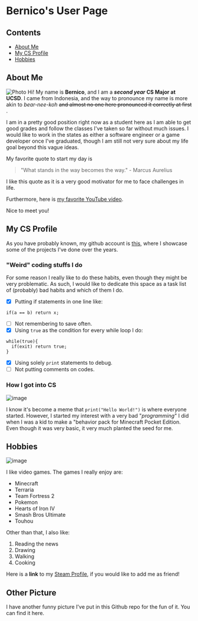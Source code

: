 # Bernico's User Page

## Contents
- [About Me]()
- [My CS Profile]()
- [Hobbies]()

## About Me
![Photo](https://github.com/BernicoJC/CSE-110/assets/108056736/7189bdd3-5886-437b-bb7b-7a3a83585847)
Hi! My name is **Bernico**, and I am a **_second year_ CS Major at UCSD**. I came from Indonesia, and the way to pronounce my name is more akin to _bear-nee-koh_ ~~and almost no one here pronounced it correctly at first~~ .

I am in a pretty good position right now as a student here as I am able to get good grades and follow the classes I've taken so far without much issues. I would like to work in the states as either a software engineer or a game developer once I've graduated, though I am still not very sure about my life goal beyond this vague ideas.

My favorite quote to start my day is
> "What stands in the way becomes the way." - Marcus Aurelius

I like this quote as it is a very good motivator for me to face challenges in life.

Furthermore, here is [my favorite YouTube video](https://www.youtube.com/watch?v=xm3YgoEiEDc).

Nice to meet you!

## My CS Profile

As you have probably known, my github account is [this](https://github.com/BernicoJC), where I showcase some of the projects I've done over the years.

### "Weird" coding stuffs I do
For some reason I really like to do these habits, even though they might be very problematic. As such, I would like to dedicate this space as a task list of (probably) bad habits and which of them I do.
- [X] Putting if statements in one line like:
```
if(a == b) return x;
```
- [ ] Not remembering to save often.
- [X] Using `true` as the condition for every while loop I do:
```
while(true){
  if(exit) return true;
}
```
- [X] Using solely `print` statements to debug.
- [ ] Not putting comments on codes.

### How I got into CS
![image](https://github.com/BernicoJC/CSE-110/assets/108056736/dc88107f-755c-4c36-95f2-d8bbb13fd9bf)

I know it's become a meme that `print("Hello World!")` is where everyone started. However, I started my interest with a very bad "_programming_" I did when I was a kid to make a "behavior pack for Minecraft Pocket Edition. Even though it was very basic, it very much planted the seed for me.

## Hobbies
![image](https://github.com/BernicoJC/CSE-110/assets/108056736/2f920717-50b7-4b88-abd7-3ea0b9533146)

I like video games. The games I really enjoy are:
- Minecraft
- Terraria
- Team Fortress 2
- Pokemon
- Hearts of Iron IV
- Smash Bros Ultimate
- Touhou

Other than that, I also like:
1. Reading the news
2. Drawing
3. Walking
4. Cooking

Here is a **link** to my [Steam Profile](https://steamcommunity.com/id/Sharkron/), if you would like to add me as friend!

## Other Picture
I have another funny picture I've put in this Github repo for the fun of it. You can find it here.
